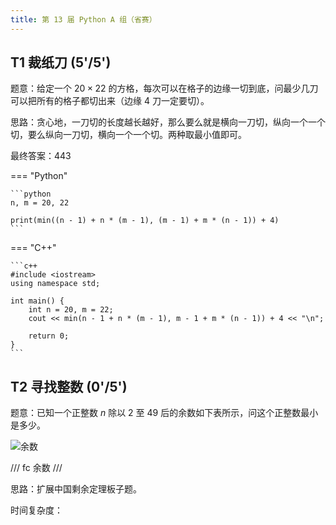 ```yaml
---
title: 第 13 届 Python A 组（省赛）
---
```


## T1 裁纸刀 (5'/5')

题意：给定一个 $20\times 22$ 的方格，每次可以在格子的边缘一切到底，问最少几刀可以把所有的格子都切出来（边缘 $4$ 刀一定要切）。

思路：贪心地，一刀切的长度越长越好，那么要么就是横向一刀切，纵向一个一个切，要么纵向一刀切，横向一个一个切。两种取最小值即可。

最终答案：$443$

=== "Python"

    ```python
    n, m = 20, 22
    
    print(min((n - 1) + n * (m - 1), (m - 1) + m * (n - 1)) + 4)
    ```

=== "C++"

    ```c++
    #include <iostream>
    using namespace std;
    
    int main() {
        int n = 20, m = 22;
        cout << min(n - 1 + n * (m - 1), m - 1 + m * (n - 1)) + 4 << "\n";
    
        return 0;
    }
    ```

## T2 寻找整数 (0'/5')

题意：已知一个正整数 $n$ 除以 $2$ 至 $49$ 后的余数如下表所示，问这个正整数最小是多少。

![余数](https://cdn.dwj601.cn/images/20250403190326862.png)

/// fc
余数
///

思路：扩展中国剩余定理板子题。

时间复杂度：
